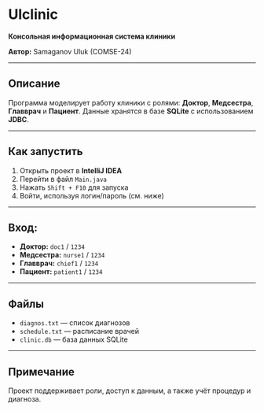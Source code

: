 # Ulclinic

**Консольная информационная система клиники**

**Автор:** Samaganov Uluk (COMSE-24)

---

## Описание

Программа моделирует работу клиники с ролями:
**Доктор**, **Медсестра**, **Главврач** и **Пациент**.
Данные хранятся в базе **SQLite** с использованием **JDBC**.

---

## Как запустить

1. Открыть проект в **IntelliJ IDEA**
2. Перейти в файл `Main.java`
3. Нажать `Shift + F10` для запуска
4. Войти, используя логин/пароль (см. ниже)

---

## Вход:

- **Доктор:** `doc1` / `1234`
- **Медсестра:** `nurse1` / `1234`
- **Главврач:** `chief1` / `1234`
- **Пациент:** `patient1` / `1234`

---

## Файлы

- `diagnos.txt` — список диагнозов
- `schedule.txt` — расписание врачей
- `clinic.db` — база данных SQLite

---

## Примечание

Проект поддерживает роли, доступ к данным, а также учёт процедур и диагноза.